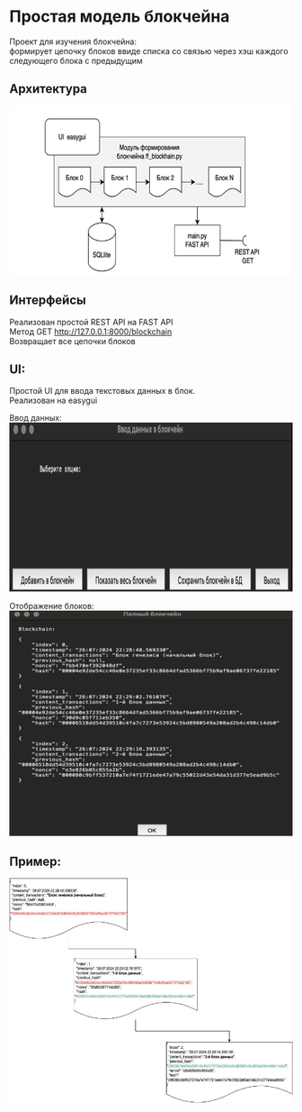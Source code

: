 # Простая модель блокчейна

Проект для изучения блокчейна:  
формирует цепочку блоков ввиде списка со связью через хэш каждого следующего блока с предыдущим

## Архитектура  
<img src= "/block4/funcoin/funcoin/archv2.png" width = "800" height = "300" > 

## Интерфейсы  
Реализован простой REST API на FAST API  
Метод GET http://127.0.0.1:8000/blockchain  
Возвращает все цепочки блоков  

## UI:  
Простой UI для ввода текстовых данных в блок.  
Реализован на easygui  

Ввод данных:  
<img src= "/block4/funcoin/funcoin/UI1.png" width = "800" height = "300">

Отображение блоков:  
<img src= "/block4/funcoin/funcoin/UI2.png" width = "600" height = "400">

## Пример:  
<img src= "block4/funcoin/funcoin/block_diag.jpg" width = "600" height = "400" > 


